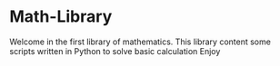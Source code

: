 # Math-Library

Welcome in the first library of mathematics. This library content some scripts written in Python to solve basic calculation
Enjoy
